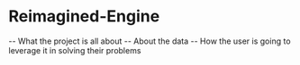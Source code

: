 # Reimagined-Engine
-- What the project is all about
-- About the data
-- How the user is going to leverage it in solving their problems
